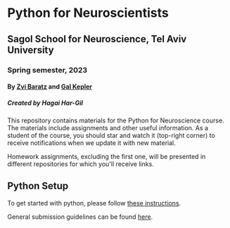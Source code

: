 # Python for Neuroscientists

## Sagol School for Neuroscience, Tel Aviv University

### Spring semester, 2023

#### By [Zvi Baratz](zvibaratz@mail.tau.ac.il) and [Gal Kepler](hershkovitz1@mail.tau.ac.il)

##### Created by Hagai Har-Gil

This repository contains materials for the Python for Neuroscience course. The materials include assignments and other useful information. As a student of the course, you should star and watch it (top-right corner) to receive notifications when we update it with new material.

Homework assignments, excluding the first one, will be presented in different repositories for which you'll receive links.

## Python Setup

To get started with python, please follow [these instructions](https://sagol-python-for-neuroscientists.github.io/textbook/tutorials/python_setup.html).

<!-- ## Homework Assignments

- [Assignment 1](assignments/assignment1/HW1.md)
- [Assignment 2](assignments/assignment2/README.md)
- [Assignment 3](assignments/assignment3/README.md)
- [Assignment 4](assignments/assignment4/README.md)
- [Assignment 5](https://github.com/sagol-python-for-neuroscientists/hw5) - Make sure to read the "special" submission guidelines!
- [Assignment 6](assignments/assignment6/README.md) -->

General submission guidelines can be found [here](submission-guidelines.md).
